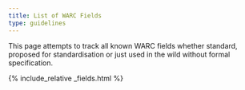 ```yaml
---
title: List of WARC Fields
type: guidelines
---
```


This page attempts to track all known WARC fields whether standard, proposed for
standardisation or just used in the wild without formal specification.

{% include_relative _fields.html %}
